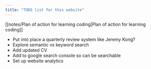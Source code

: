 ```yaml
---
title: "TODO list for this website"
---
```

[[notes/Plan of action for learning coding|Plan of action for learning coding]]

- Put into place a quarterly review system like Jeremy Kong?
- Explore semantic vs keyword search
- Add updated CV
- Add to google search console so can be searchable
- Set up website analytics
